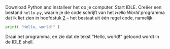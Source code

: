 Download Python and installeer het op je
computer. Start IDLE. Creëer een bestand `hello.py`, waarin je de code
schrijft van het *Hello World* programma dat ik liet zien in hoofdstuk
<a href="#ch:introduction" data-reference-type="ref" data-reference="ch:introduction">2</a>
– het bestaat uit één regel code, namelijk:

```python
print( "Hello, world!" )
```

Draai het programma, en zie dat de tekst "Hello, world!" getoond wordt
in de IDLE shell.  
